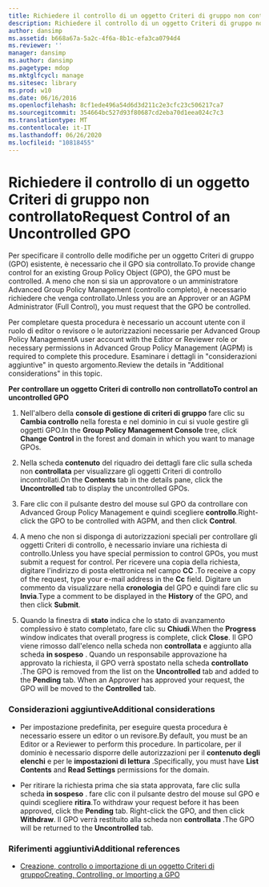 ```yaml
---
title: Richiedere il controllo di un oggetto Criteri di gruppo non controllato
description: Richiedere il controllo di un oggetto Criteri di gruppo non controllato
author: dansimp
ms.assetid: b668a67a-5a2c-4f6a-8b1c-efa3ca0794d4
ms.reviewer: ''
manager: dansimp
ms.author: dansimp
ms.pagetype: mdop
ms.mktglfcycl: manage
ms.sitesec: library
ms.prod: w10
ms.date: 06/16/2016
ms.openlocfilehash: 8cf1ede496a54d6d3d211c2e3cfc23c506217ca7
ms.sourcegitcommit: 354664bc527d93f80687cd2eba70d1eea024c7c3
ms.translationtype: MT
ms.contentlocale: it-IT
ms.lasthandoff: 06/26/2020
ms.locfileid: "10818455"
---
```

# <span data-ttu-id="09d25-103">Richiedere il controllo di un oggetto Criteri di gruppo non controllato</span><span class="sxs-lookup"><span data-stu-id="09d25-103">Request Control of an Uncontrolled GPO</span></span>


<span data-ttu-id="09d25-104">Per specificare il controllo delle modifiche per un oggetto Criteri di gruppo (GPO) esistente, è necessario che il GPO sia controllato.</span><span class="sxs-lookup"><span data-stu-id="09d25-104">To provide change control for an existing Group Policy Object (GPO), the GPO must be controlled.</span></span> <span data-ttu-id="09d25-105">A meno che non si sia un approvatore o un amministratore Advanced Group Policy Management (controllo completo), è necessario richiedere che venga controllato.</span><span class="sxs-lookup"><span data-stu-id="09d25-105">Unless you are an Approver or an AGPM Administrator (Full Control), you must request that the GPO be controlled.</span></span>

<span data-ttu-id="09d25-106">Per completare questa procedura è necessario un account utente con il ruolo di editor o revisore o le autorizzazioni necessarie per Advanced Group Policy Management</span><span class="sxs-lookup"><span data-stu-id="09d25-106">A user account with the Editor or Reviewer role or necessary permissions in Advanced Group Policy Management (AGPM) is required to complete this procedure.</span></span> <span data-ttu-id="09d25-107">Esaminare i dettagli in "considerazioni aggiuntive" in questo argomento.</span><span class="sxs-lookup"><span data-stu-id="09d25-107">Review the details in "Additional considerations" in this topic.</span></span>

**<span data-ttu-id="09d25-108">Per controllare un oggetto Criteri di controllo non controllato</span><span class="sxs-lookup"><span data-stu-id="09d25-108">To control an uncontrolled GPO</span></span>**

1.  <span data-ttu-id="09d25-109">Nell'albero della **console di gestione di criteri di gruppo** fare clic su **Cambia controllo** nella foresta e nel dominio in cui si vuole gestire gli oggetti GPO.</span><span class="sxs-lookup"><span data-stu-id="09d25-109">In the **Group Policy Management Console** tree, click **Change Control** in the forest and domain in which you want to manage GPOs.</span></span>

2.  <span data-ttu-id="09d25-110">Nella scheda **contenuto** del riquadro dei dettagli fare clic sulla scheda non **controllata** per visualizzare gli oggetti Criteri di controllo incontrollati.</span><span class="sxs-lookup"><span data-stu-id="09d25-110">On the **Contents** tab in the details pane, click the **Uncontrolled** tab to display the uncontrolled GPOs.</span></span>

3.  <span data-ttu-id="09d25-111">Fare clic con il pulsante destro del mouse sul GPO da controllare con Advanced Group Policy Management e quindi scegliere **controllo**.</span><span class="sxs-lookup"><span data-stu-id="09d25-111">Right-click the GPO to be controlled with AGPM, and then click **Control**.</span></span>

4.  <span data-ttu-id="09d25-112">A meno che non si disponga di autorizzazioni speciali per controllare gli oggetti Criteri di controllo, è necessario inviare una richiesta di controllo.</span><span class="sxs-lookup"><span data-stu-id="09d25-112">Unless you have special permission to control GPOs, you must submit a request for control.</span></span> <span data-ttu-id="09d25-113">Per ricevere una copia della richiesta, digitare l'indirizzo di posta elettronica nel campo **CC** .</span><span class="sxs-lookup"><span data-stu-id="09d25-113">To receive a copy of the request, type your e-mail address in the **Cc** field.</span></span> <span data-ttu-id="09d25-114">Digitare un commento da visualizzare nella **cronologia** del GPO e quindi fare clic su **Invia**.</span><span class="sxs-lookup"><span data-stu-id="09d25-114">Type a comment to be displayed in the **History** of the GPO, and then click **Submit**.</span></span>

5.  <span data-ttu-id="09d25-115">Quando la finestra di **stato** indica che lo stato di avanzamento complessivo è stato completato, fare clic su **Chiudi**.</span><span class="sxs-lookup"><span data-stu-id="09d25-115">When the **Progress** window indicates that overall progress is complete, click **Close**.</span></span> <span data-ttu-id="09d25-116">Il GPO viene rimosso dall'elenco nella scheda non **controllata** e aggiunto alla scheda **in sospeso** . Quando un responsabile approvazione ha approvato la richiesta, il GPO verrà spostato nella scheda **controllato** .</span><span class="sxs-lookup"><span data-stu-id="09d25-116">The GPO is removed from the list on the **Uncontrolled** tab and added to the **Pending** tab. When an Approver has approved your request, the GPO will be moved to the **Controlled** tab.</span></span>

### <span data-ttu-id="09d25-117">Considerazioni aggiuntive</span><span class="sxs-lookup"><span data-stu-id="09d25-117">Additional considerations</span></span>

-   <span data-ttu-id="09d25-118">Per impostazione predefinita, per eseguire questa procedura è necessario essere un editor o un revisore.</span><span class="sxs-lookup"><span data-stu-id="09d25-118">By default, you must be an Editor or a Reviewer to perform this procedure.</span></span> <span data-ttu-id="09d25-119">In particolare, per il dominio è necessario disporre delle autorizzazioni per il **contenuto degli elenchi** e per le **impostazioni di lettura** .</span><span class="sxs-lookup"><span data-stu-id="09d25-119">Specifically, you must have **List Contents** and **Read Settings** permissions for the domain.</span></span>

-   <span data-ttu-id="09d25-120">Per ritirare la richiesta prima che sia stata approvata, fare clic sulla scheda **in sospeso** . fare clic con il pulsante destro del mouse sul GPO e quindi scegliere **ritira**.</span><span class="sxs-lookup"><span data-stu-id="09d25-120">To withdraw your request before it has been approved, click the **Pending** tab. Right-click the GPO, and then click **Withdraw**.</span></span> <span data-ttu-id="09d25-121">Il GPO verrà restituito alla scheda non **controllata** .</span><span class="sxs-lookup"><span data-stu-id="09d25-121">The GPO will be returned to the **Uncontrolled** tab.</span></span>

### <span data-ttu-id="09d25-122">Riferimenti aggiuntivi</span><span class="sxs-lookup"><span data-stu-id="09d25-122">Additional references</span></span>

-   [<span data-ttu-id="09d25-123">Creazione, controllo o importazione di un oggetto Criteri di gruppo</span><span class="sxs-lookup"><span data-stu-id="09d25-123">Creating, Controlling, or Importing a GPO</span></span>](creating-controlling-or-importing-a-gpo-agpm30ops.md)

 

 





